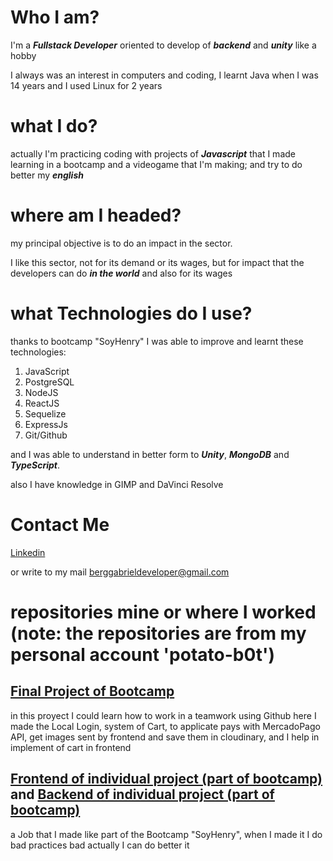 # Who I am?
I'm a ***Fullstack Developer*** oriented to develop of ***backend*** and ***unity*** like a hobby

I always was an interest in computers and coding, I learnt Java when I was 14 years and I used Linux for 2 years

# what I do?
actually I'm practicing coding with projects of ***Javascript*** that I made learning in a bootcamp and a videogame that I'm making; 
and try to do better my ***english***

# where am I headed?
my principal objective is to do an impact in the sector.

I like this sector, not for its demand or its wages, but for impact that the developers can do ***in the world***
and also for its wages

# what Technologies do I use?
thanks to bootcamp "SoyHenry" I was able to improve and learnt these technologies:

1. JavaScript
2. PostgreSQL
3. NodeJS
4. ReactJS
5. Sequelize
6. ExpressJs
7. Git/Github

and I was able to understand in better form to ***Unity***, ***MongoDB*** and ***TypeScript***.

also I have knowledge in GIMP and DaVinci Resolve

# Contact Me

[Linkedin](https://www.linkedin.com/in/gabrielbberg/)

or write to my mail berggabrieldeveloper@gmail.com

# repositories mine or where I worked (note: the repositories are from my personal account 'potato-b0t')

## [Final Project of Bootcamp](https://github.com/rafaelmad97/ProyectoFinalGrupal/tree/FrontEnd)

in this proyect I could learn how to work in a teamwork using Github
here I made the Local Login, system of Cart, to applicate pays with MercadoPago API, get images sent by frontend and save them in cloudinary, 
and I help in implement of cart in frontend

## [Frontend of individual project (part of bootcamp)](https://github.com/potato-b0t/PI-CLIENT) and [Backend of individual project (part of bootcamp)](https://github.com/potato-b0t/PI-API)

a Job that I made like part of the Bootcamp "SoyHenry", when I made it I do bad practices bad actually I can do better it
 
 
